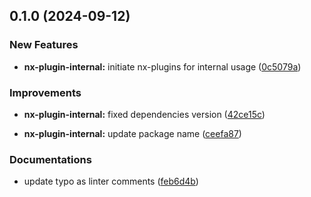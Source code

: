 ## 0.1.0 (2024-09-12)


### New Features

- **nx-plugin-internal:** initiate nx-plugins for internal usage ([0c5079a](https://github.com/kc-workspace/kcws/commit/0c5079a))


### Improvements

- **nx-plugin-internal:** fixed dependencies version ([42ce15c](https://github.com/kc-workspace/kcws/commit/42ce15c))

- **nx-plugin-internal:** update package name ([ceefa87](https://github.com/kc-workspace/kcws/commit/ceefa87))


### Documentations

- update typo as linter comments ([feb6d4b](https://github.com/kc-workspace/kcws/commit/feb6d4b))